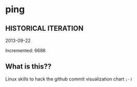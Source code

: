 # ping

## HISTORICAL ITERATION
2013-09-22

Incremented: 6686

## What is this?? 
Linux skills to hack the github commit visualization chart `;-)`
